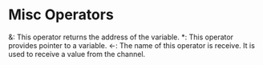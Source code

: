 # Misc Operators

&: This operator returns the address of the variable.
\*: This operator provides pointer to a variable.
<-: The name of this operator is receive. It is used to receive a value from the channel.
